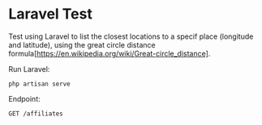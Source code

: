 # Laravel Test

Test using Laravel to list the closest locations to a specif place (longitude and latitude), using the great circle distance formula[https://en.wikipedia.org/wiki/Great-circle_distance].

Run Laravel:
```
php artisan serve
```

Endpoint:
```
GET /affiliates
```
